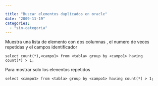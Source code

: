 ```yaml
---

title: "Buscar elementos duplicados en oracle"
date: "2009-11-19"
categories: 
  - "sin-categoria"
---
```


Muestra una lista de elemento con dos columnas , el numero de veces repetidas y el campos identificador

`select count(*),<campo1> from <tabla> group by <campo1> having count(*) > 1;`

Para mostrar solo los elenentos repetidos

`select <campo1> from <tabla> group by <campo1> having count(*) > 1;`
